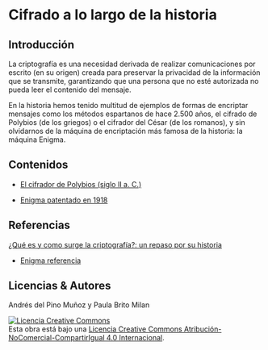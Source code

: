 # Cifrado a lo largo de la historia

## Introducción
La criptografía es una necesidad derivada de realizar comunicaciones por escrito (en su origen) creada para preservar la privacidad de la información que se transmite, garantizando que una persona que no esté autorizada no pueda leer el contenido del mensaje.

En la historia hemos tenido multitud de ejemplos de formas de encriptar mensajes como los métodos espartanos de hace 2.500 años, el cifrado de Polybios (de los griegos) o el cifrador del César (de los romanos), y sin olvidarnos de la máquina de encriptación más famosa de la historia: la máquina Enigma.

## Contenidos
- [El cifrador de Polybios (siglo II a. C.)](polybios.md) 

- [Enigma patentado en 1918](Enigma.md)

## Referencias
[¿Qué es y como surge la criptografía?: un repaso por su historia](https://www.genbeta.com/desarrollo/que-es-y-como-surge-la-criptografia-un-repaso-por-su-historia#:~:text=En%20la%20historia%20hemos%20tenido,la%20historia%3A%20la%20m%C3%A1quina%20Enigma.)

- [Enigma referencia](https://es.wikipedia.org/wiki/Enigma_(m%C3%A1quina))

## Licencias & Autores

Andrés del Pino Muñoz y Paula Brito Milan 

<a rel="license" href="http://creativecommons.org/licenses/by-nc-sa/4.0/"><img alt="Licencia Creative Commons" style="border-width:0" src="https://i.creativecommons.org/l/by-nc-sa/4.0/88x31.png" /></a><br />Esta obra está bajo una <a rel="license" href="http://creativecommons.org/licenses/by-nc-sa/4.0/">Licencia Creative Commons Atribución-NoComercial-CompartirIgual 4.0 Internacional</a>.
